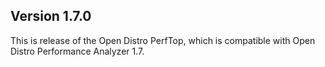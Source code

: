 ## Version 1.7.0

This is release of the Open Distro PerfTop, which is compatible with Open Distro Performance Analyzer 1.7.
